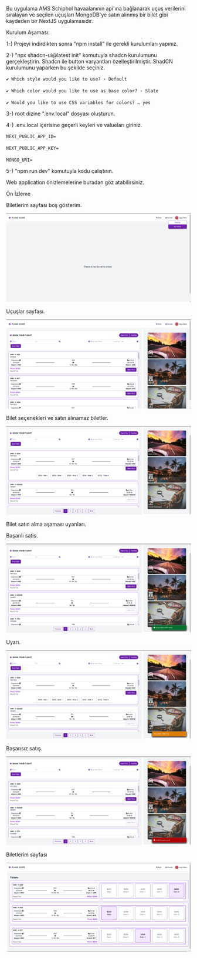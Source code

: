 Bu uygulama AMS Schiphol havaalanının api'ına bağlanarak uçuş verilerini sıralayan ve seçilen uçuşları MongoDB'ye satın alınmış bir bilet gibi kaydeden bir NextJS uygulamasıdır.


Kurulum Aşaması:

1-) Projeyi indirdikten sonra "npm install" ile gerekli kurulumları yapınız.

2-) "npx shadcn-ui@latest init" komutuyla shadcn kurulumunu gerçekleştirin. Shadcn ile button varyantları özelleştirilmiştir.
    ShadCN kurulumunu yaparken bu şekilde seçiniz.

    ✔ Which style would you like to use? › Default

    ✔ Which color would you like to use as base color? › Slate

    ✔ Would you like to use CSS variables for colors? … yes

3-) root dizine ".env.local" dosyası oluşturun.

4-) .env.local içerisine geçerli keyleri ve valueları giriniz.

    NEXT_PUBLIC_APP_ID=

    NEXT_PUBLIC_APP_KEY=

    MONGO_URI=

5-) "npm run dev" komutuyla kodu çalıştırın.


Web application önizlemelerine buradan göz atabilirsiniz.

Ön İzleme

Biletlerim sayfası boş gösterim.

![Biletlerim sayfasi bos gosterim](public/appfellas/empty-tickets-page.png)

Uçuşlar sayfası.

![Ucuslarim_sayfasi](public/appfellas/flights-page.png)

Bilet seçenekleri ve satın alınamaz biletler.

![Bilet_secenekleri_ve_erisilemez_biletler](public/appfellas/flight-options-unavailable-flight.png)

Bilet satın alma aşaması uyarıları.

Başarılı satis.

![Basrili_satis](public/appfellas/success.png)

Uyarı.

![Bilet_secenegi_eksik](public/appfellas/warning.png)

Başarısız satış.

![Basarısiz_satis](public/appfellas/error.png)

Biletlerim sayfası

![Biletlerim_sayfasi](public/appfellas/tickets-page.png)